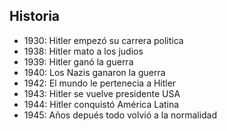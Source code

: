 ## Historia

- 1930: Hitler empezó su carrera politica
- 1938: Hitler mato a los judios 
- 1939: Hitler ganó la guerra
- 1940: Los Nazis ganaron la guerra
- 1942: El mundo le pertenecia a Hitler
- 1943: Hitler se vuelve presidente USA
- 1944: Hitler conquistó América Latina
- 1945: Años depués todo volvió a la normalidad
